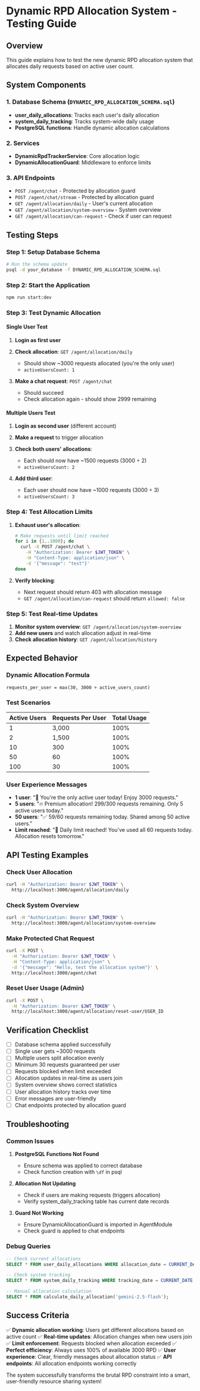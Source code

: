 # Dynamic RPD Allocation System - Testing Guide

## Overview

This guide explains how to test the new dynamic RPD allocation system that allocates daily requests based on active user count.

## System Components

### 1. Database Schema (`DYNAMIC_RPD_ALLOCATION_SCHEMA.sql`)
- **user_daily_allocations**: Tracks each user's daily allocation
- **system_daily_tracking**: Tracks system-wide daily usage
- **PostgreSQL functions**: Handle dynamic allocation calculations

### 2. Services
- **DynamicRpdTrackerService**: Core allocation logic
- **DynamicAllocationGuard**: Middleware to enforce limits

### 3. API Endpoints
- `POST /agent/chat` - Protected by allocation guard
- `POST /agent/chat/stream` - Protected by allocation guard  
- `GET /agent/allocation/daily` - User's current allocation
- `GET /agent/allocation/system-overview` - System overview
- `GET /agent/allocation/can-request` - Check if user can request

## Testing Steps

### Step 1: Setup Database Schema

```bash
# Run the schema update
psql -d your_database -f DYNAMIC_RPD_ALLOCATION_SCHEMA.sql
```

### Step 2: Start the Application

```bash
npm run start:dev
```

### Step 3: Test Dynamic Allocation

#### Single User Test
1. **Login as first user**
2. **Check allocation**: `GET /agent/allocation/daily`
   - Should show ~3000 requests allocated (you're the only user)
   - `activeUsersCount: 1`

3. **Make a chat request**: `POST /agent/chat`
   - Should succeed
   - Check allocation again - should show 2999 remaining

#### Multiple Users Test
1. **Login as second user** (different account)
2. **Make a request** to trigger allocation
3. **Check both users' allocations**:
   - Each should now have ~1500 requests (3000 ÷ 2)
   - `activeUsersCount: 2`

4. **Add third user**:
   - Each user should now have ~1000 requests (3000 ÷ 3)
   - `activeUsersCount: 3`

### Step 4: Test Allocation Limits

1. **Exhaust user's allocation**:
   ```bash
   # Make requests until limit reached
   for i in {1..1000}; do
     curl -X POST /agent/chat \
       -H "Authorization: Bearer $JWT_TOKEN" \
       -H "Content-Type: application/json" \
       -d '{"message": "test"}'
   done
   ```

2. **Verify blocking**:
   - Next request should return 403 with allocation message
   - `GET /agent/allocation/can-request` should return `allowed: false`

### Step 5: Test Real-time Updates

1. **Monitor system overview**: `GET /agent/allocation/system-overview`
2. **Add new users** and watch allocation adjust in real-time
3. **Check allocation history**: `GET /agent/allocation/history`

## Expected Behavior

### Dynamic Allocation Formula
```
requests_per_user = max(30, 3000 ÷ active_users_count)
```

### Test Scenarios
| Active Users | Requests Per User | Total Usage |
|--------------|-------------------|-------------|
| 1            | 3,000            | 100%        |
| 2            | 1,500            | 100%        |
| 10           | 300              | 100%        |
| 50           | 60               | 100%        |
| 100          | 30               | 100%        |

### User Experience Messages
- **1 user**: "🚀 You're the only active user today! Enjoy 3000 requests."
- **5 users**: "🔥 Premium allocation! 299/300 requests remaining. Only 5 active users today."
- **50 users**: "✅ 59/60 requests remaining today. Shared among 50 active users."
- **Limit reached**: "🚫 Daily limit reached! You've used all 60 requests today. Allocation resets tomorrow."

## API Testing Examples

### Check User Allocation
```bash
curl -H "Authorization: Bearer $JWT_TOKEN" \
  http://localhost:3000/agent/allocation/daily
```

### Check System Overview
```bash
curl -H "Authorization: Bearer $JWT_TOKEN" \
  http://localhost:3000/agent/allocation/system-overview
```

### Make Protected Chat Request
```bash
curl -X POST \
  -H "Authorization: Bearer $JWT_TOKEN" \
  -H "Content-Type: application/json" \
  -d '{"message": "Hello, test the allocation system"}' \
  http://localhost:3000/agent/chat
```

### Reset User Usage (Admin)
```bash
curl -X POST \
  -H "Authorization: Bearer $JWT_TOKEN" \
  http://localhost:3000/agent/allocation/reset-user/USER_ID
```

## Verification Checklist

- [ ] Database schema applied successfully
- [ ] Single user gets ~3000 requests
- [ ] Multiple users split allocation evenly
- [ ] Minimum 30 requests guaranteed per user
- [ ] Requests blocked when limit exceeded
- [ ] Allocation updates in real-time as users join
- [ ] System overview shows correct statistics
- [ ] User allocation history tracks over time
- [ ] Error messages are user-friendly
- [ ] Chat endpoints protected by allocation guard

## Troubleshooting

### Common Issues

1. **PostgreSQL Functions Not Found**
   - Ensure schema was applied to correct database
   - Check function creation with `\df` in psql

2. **Allocation Not Updating**
   - Check if users are making requests (triggers allocation)
   - Verify system_daily_tracking table has current date records

3. **Guard Not Working**
   - Ensure DynamicAllocationGuard is imported in AgentModule
   - Check guard is applied to chat endpoints

### Debug Queries

```sql
-- Check current allocations
SELECT * FROM user_daily_allocations WHERE allocation_date = CURRENT_DATE;

-- Check system tracking
SELECT * FROM system_daily_tracking WHERE tracking_date = CURRENT_DATE;

-- Manual allocation calculation
SELECT * FROM calculate_daily_allocation('gemini-2.5-flash');
```

## Success Criteria

✅ **Dynamic allocation working**: Users get different allocations based on active count
✅ **Real-time updates**: Allocation changes when new users join
✅ **Limit enforcement**: Requests blocked when allocation exceeded
✅ **Perfect efficiency**: Always uses 100% of available 3000 RPD
✅ **User experience**: Clear, friendly messages about allocation status
✅ **API endpoints**: All allocation endpoints working correctly

The system successfully transforms the brutal RPD constraint into a smart, user-friendly resource sharing system!